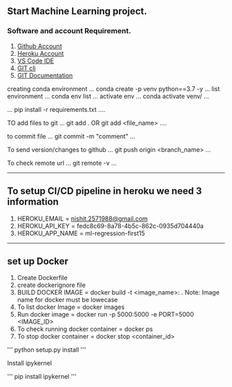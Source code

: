 ## Start Machine Learning project.

### Software and account Requirement.

1. [Github Account](https://github.com)
2. [Heroku Account](https://dashboard.heroku.com/login)
3. [VS Code IDE](https://code.visualstudio.com/download)
4. [GIT cli](https://git-scm.com/downloads)
5. [GIT Documentation](https://git-scm.com/docs/gittutorial)


creating conda environment
...
conda create -p venv python==3.7 -y
...
list environment
...
conda env list
...
activate env
...
conda activate venv/
...

...
pip install -r requirements.txt
....


TO add files to git
...
git add .  OR git add <file_name>
....

to commit file
...
git commit -m "comment"
...

To send version/changes to github
...
git push origin <branch_name>
...

To check remote url
...
git remote -v
...

-------------------------------------------------------
To setup CI/CD pipeline in heroku we need 3 information
-------------------------------------------------------

1. HEROKU_EMAIL = nishit.2571988@gmail.com
2. HEROKU_API_KEY = fedc8c69-8a78-4b5c-862c-0935d704440a
3. HEROKU_APP_NAME = ml-regression-first15

-------------
set up Docker
-------------
1. Create Dockerfile
2. create dockerignore file
3. BUILD DOCKER IMAGE = docker build -t <image_name>:<tagname> .
    Note: Image name for docker must be lowecase
4. To list docker Image = docker images
5. Run docker image = docker run -p 5000:5000 -e PORT=5000 <IMAGE_ID>
6. To check running docker container = docker ps
7. To stop docker container = docker stop <container_id>




'''
python setup.py install
'''

Install ipykernel

'''
pip install ipykernel
'''
